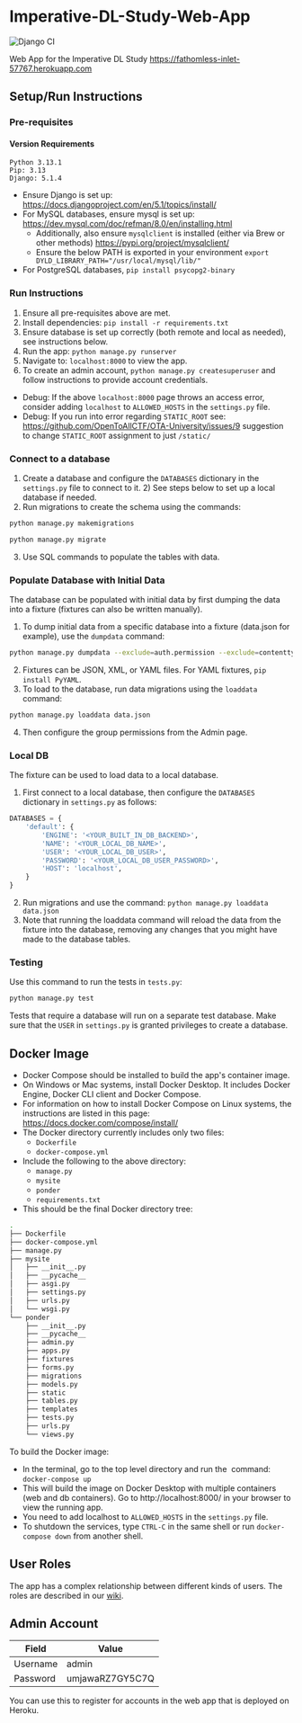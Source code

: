 # Imperative-DL-Study-Web-App
![Django CI](https://github.com/ponder-lab/Imperative-DL-Study-Web-App/actions/workflows/django.yml/badge.svg)

Web App for the Imperative DL Study
https://fathomless-inlet-57767.herokuapp.com

## Setup/Run Instructions
### Pre-requisites

#### Version Requirements
```aiignore
Python 3.13.1
Pip: 3.13
Django: 5.1.4
```

- Ensure Django is set up: https://docs.djangoproject.com/en/5.1/topics/install/
- For MySQL databases, ensure mysql is set up: https://dev.mysql.com/doc/refman/8.0/en/installing.html
    - Additionally, also ensure `mysqlclient` is installed (either via Brew or other methods) https://pypi.org/project/mysqlclient/
    - Ensure the below PATH is exported in your environment `export DYLD_LIBRARY_PATH="/usr/local/mysql/lib/"`
- For PostgreSQL databases, `pip install psycopg2-binary`

### Run Instructions
1) Ensure all pre-requisites above are met.
2) Install dependencies: `pip install -r requirements.txt`
3) Ensure database is set up correctly (both remote and local as needed), see instructions below.
4) Run the app: `python manage.py runserver`
5) Navigate to: `localhost:8000` to view the app.
6) To create an admin account, `python manage.py createsuperuser` and follow instructions to provide account credentials.

- Debug: If the above `localhost:8000` page throws an access error, consider adding `localhost` to `ALLOWED_HOSTS` in the `settings.py` file.
- Debug: If you run into error regarding `STATIC_ROOT` see: https://github.com/OpenToAllCTF/OTA-University/issues/9 suggestion to change `STATIC_ROOT` assignment to just `/static/`

### Connect to a database
1) Create a database and configure the `DATABASES` dictionary in the `settings.py` file to connect to it.
   2) See steps below to set up a local database if needed.
2) Run migrations to create the schema using the commands:
```bash
python manage.py makemigrations
```
```bash
python manage.py migrate
```
3) Use SQL commands to populate the tables with data.
### Populate Database with Initial Data
The database can be populated with initial data by first dumping the data into a fixture (fixtures can also be written manually).
1) To dump initial data from a specific database into a fixture (data.json for example), use the `dumpdata` command:
```bash
python manage.py dumpdata --exclude=auth.permission --exclude=contenttypes > ponder/fixtures/data.json
```
2) Fixtures can be JSON, XML, or YAML files. For YAML fixtures, `pip install PyYAML`.
3) To load to the database, run data migrations using the `loaddata` command:
```bash
python manage.py loaddata data.json
```
4) Then configure the group permissions from the Admin page.

### Local DB
The fixture can be used to load data to a local database. 
1) First connect to a local database, then configure the `DATABASES` dictionary in `settings.py` as follows:
```python
DATABASES = {
    'default': {
        'ENGINE': '<YOUR_BUILT_IN_DB_BACKEND>',
        'NAME': '<YOUR_LOCAL_DB_NAME>',
        'USER': '<YOUR_LOCAL_DB_USER>',
        'PASSWORD': '<YOUR_LOCAL_DB_USER_PASSWORD>',
        'HOST': 'localhost',
    }
}
```
2) Run migrations and use the command: `python manage.py loaddata data.json`
3) Note that running the loaddata command will reload the data from the fixture into the database, removing any changes that you might have made to the database tables.

### Testing
Use this command to run the tests in `tests.py`:
```bash
python manage.py test
```
Tests that require a database will run on a separate test database. Make sure that the `USER` in `settings.py` is granted privileges to create a database.
## Docker Image
- Docker Compose should be installed to build the app's container image. 
- On Windows or Mac systems, install Docker Desktop. It includes Docker Engine, Docker CLI client and Docker Compose.
- For information on how to install Docker Compose on Linux systems, the instructions are listed in this page: https://docs.docker.com/compose/install/
- The Docker directory currently includes only two files:
  - `Dockerfile`
  - `docker-compose.yml`	
- Include the following to the above directory:
  - `manage.py`
  - `mysite`
  - `ponder`
  - `requirements.txt`
- This should be the final Docker directory tree: 
```bash
.
├── Dockerfile
├── docker-compose.yml
├── manage.py
├── mysite
│   ├── __init__.py
│   ├── __pycache__
│   ├── asgi.py
│   ├── settings.py
│   ├── urls.py
│   └── wsgi.py
└── ponder
    ├── __init__.py
    ├── __pycache__
    ├── admin.py
    ├── apps.py
    ├── fixtures
    ├── forms.py
    ├── migrations
    ├── models.py
    ├── static
    ├── tables.py
    ├── templates
    ├── tests.py
    ├── urls.py
    └── views.py   
```
To build the Docker image:
- In the terminal, go to the top level directory and run the  command: `docker-compose up`
- This will build the image on Docker Desktop with multiple containers (web and db containers). Go to http://localhost:8000/ in your browser to view the running app. 
- You need to add localhost to `ALLOWED_HOSTS` in the `settings.py` file.
- To shutdown the services, type `CTRL-C` in the same shell or run `docker-compose down` from another shell.

## User Roles

The app has a complex relationship between different kinds of users. The roles are described in our [wiki](https://github.com/ponder-lab/Imperative-DL-Study-Web-App/wiki/Roles).

## Admin Account

Field | Value
-- | --
Username | admin
Password | umjawaRZ7GY5C7Q

You can use this to register for accounts in the web app that is deployed on Heroku.
